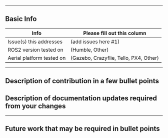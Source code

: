 <!-- Please fill out the following pull request template for non-trivial changes to help us process your PR faster and more efficiently.-->

---

## Basic Info

| Info | Please fill out this column |
| ------ | ----------- |
| Issue(s) this addresses   | (add issues here #1) |
| ROS2 version tested on | (Humble, Other) |
| Aerial platform tested on | (Gazebo, Crazyflie, Tello, PX4, Other) |

---

## Description of contribution in a few bullet points

<!--
* Added this neat new feature
* Also fixed a typo in a parameter name in as2_motion_controller_manager
-->

## Description of documentation updates required from your changes

<!--
* Added new parameter, so need to add that to default configs and documentation page
* Added some capabilities, need to document them
-->

---

## Future work that may be required in bullet points

<!--
* There might be some optimizations to be made in ...
* A lot of redundancy in this package, we might want to add a function `bool XYZ()` to reduce clutter
-->
